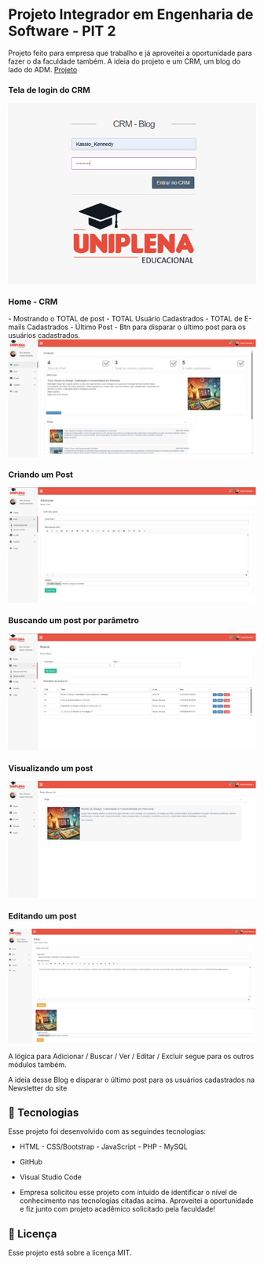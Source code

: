 #  Projeto Integrador em Engenharia de Software - PIT 2
 
 Projeto feito para empresa que trabalho e já aproveitei a oportunidade para fazer o da faculdade também. A ideia do projeto e um CRM, um blog do lado do ADM. 
<a href="https://www.uniplenagraduacao.com.br/php-kassio/logar/">Projeto</a>
<p>
<h3>Tela de login do CRM</h3>
<img alt="Imagem de Login" src="images/tela1.png">
</p>
<p>
<h3>Home - CRM</h3>
 - Mostrando o TOTAL de post - TOTAL Usuário Cadastrados - TOTAL de E-mails Cadastrados -  Último Post - Btn para disparar o último post para os usuários cadastrados.
<img alt="Imagem do home - CRM" src="images/tela2.png">
</p>
<p>
<h3>Criando um Post</h3>
<img alt="Imagem - criando um post - CRM" src="images/tela3.png">
</p>
<p>
<h3>Buscando um post por parâmetro</h3>
<img alt="Imagem - Buscando um post" src="images/tela4.png">
</p>
<p>
<h3>Visualizando um post</h3>
<img alt="Imagem - Visualizando um post" src="images/tela5.png">
</p>
<p>
<h3>Editando um post</h3>
<img alt="Imagem - Editando um post" src="images/tela6.png">
</p>

<p>A lógica para Adicionar / Buscar / Ver / Editar / Excluir segue para os outros módulos também.</p> 
<p> A ideia desse Blog e disparar o último post para os usuários cadastrados na Newsletter do site</p>

## 🚀 Tecnologias

 Esse projeto foi desenvolvido com as seguindes tecnologias:

 - HTML - CSS/Bootstrap - JavaScript - PHP - MySQL
 - GitHub
 - Visual Studio Code


 - Empresa solicitou esse projeto com intuido de identificar o nível de conhecimento nas tecnologias citadas acima. Aproveitei a oportunidade e fiz junto com projeto acadêmico solicitado pela faculdade!
 ## :memo: Licença 

 Esse projeto está sobre a licença MIT.







